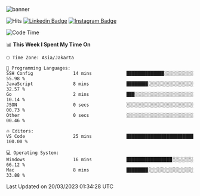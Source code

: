 ![banner](https://readme-typing-svg.herokuapp.com/?lines=Hello,+There!+👋;This+is+ryanbekhen....;Nice+to+meet+you!&center=false)

![Hits](https://hits.seeyoufarm.com/api/count/incr/badge.svg?url=https%3A%2F%2Fgithub.com%2Fryanbekhen%2Fhit-counter&count_bg=%2379C83D&title_bg=%23555555&icon=github.svg&icon_color=%23E7E7E7&title=Provile+views&edge_flat=true)
[![Linkedin Badge](https://img.shields.io/badge/-LinkedIn-0e76a8?style=flat-square&logo=Linkedin&logoColor=white)](https://linkedin.com/in/ryanbekhen)
[![Instagram Badge](https://img.shields.io/badge/-Instagram-e4405f?style=flat-square&logo=Instagram&logoColor=white)](https://instagram.com/ryanbekhen.dev/)

<!--START_SECTION:waka-->
![Code Time](http://img.shields.io/badge/Code%20Time-207%20hrs%2044%20mins-blue)

📊 **This Week I Spent My Time On** 

```text
🕑︎ Time Zone: Asia/Jakarta

💬 Programming Languages: 
SSH Config               14 mins             ██████████████░░░░░░░░░░░   55.98 % 
JavaScript               8 mins              ████████░░░░░░░░░░░░░░░░░   32.57 % 
Go                       2 mins              ███░░░░░░░░░░░░░░░░░░░░░░   10.14 % 
JSON                     0 secs              ░░░░░░░░░░░░░░░░░░░░░░░░░   00.73 % 
Other                    0 secs              ░░░░░░░░░░░░░░░░░░░░░░░░░   00.46 % 

🔥 Editors: 
VS Code                  25 mins             █████████████████████████   100.00 % 

💻 Operating System: 
Windows                  16 mins             █████████████████░░░░░░░░   66.12 % 
Mac                      8 mins              ████████░░░░░░░░░░░░░░░░░   33.88 % 
```


 Last Updated on 20/03/2023 01:34:28 UTC
<!--END_SECTION:waka-->
